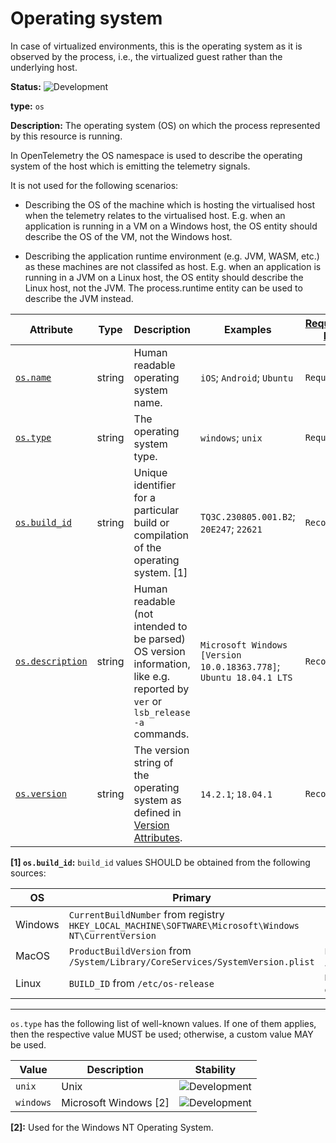 # Operating system

In case of virtualized environments, this is the operating system as it is observed by the process, i.e., the virtualized guest rather than the underlying host.

<!-- semconv entity.os -->
<!-- NOTE: THIS TEXT IS AUTOGENERATED. DO NOT EDIT BY HAND. -->
<!-- see templates/registry/markdown/snippet.md.j2 -->
<!-- prettier-ignore-start -->
<!-- markdownlint-capture -->
<!-- markdownlint-disable -->


**Status:** ![Development](https://img.shields.io/badge/-development-blue)

**type:** `os`

**Description:** The operating system (OS) on which the process represented by this resource is running.

In OpenTelemetry the OS namespace is used to describe the operating system of the host which is emitting the telemetry signals.

It is not used for the following scenarios:
- Describing the OS of the machine which is hosting the virtualised host when the telemetry relates to the virtualised host.
  E.g. when an application is running in a VM on a Windows host, the OS entity should describe the OS of the VM, not the Windows host.

- Describing the application runtime environment (e.g. JVM, WASM, etc.) as these machines are not classifed as host.
  E.g. when an application is running in a JVM on a Linux host, the OS entity should describe the Linux host, not the JVM.
  The process.runtime entity can be used to describe the JVM instead.

| Attribute  | Type | Description  | Examples  | [Requirement Level](https://opentelemetry.io/docs/specs/semconv/general/attribute-requirement-level/) | Stability |
|---|---|---|---|---|---|
| [`os.name`](/docs/registry/attributes/os.md) | string | Human readable operating system name. | `iOS`; `Android`; `Ubuntu` | `Required` | ![Development](https://img.shields.io/badge/-development-blue) |
| [`os.type`](/docs/registry/attributes/os.md) | string | The operating system type. | `windows`; `unix` | `Required` | ![Development](https://img.shields.io/badge/-development-blue) |
| [`os.build_id`](/docs/registry/attributes/os.md) | string | Unique identifier for a particular build or compilation of the operating system. [1] | `TQ3C.230805.001.B2`; `20E247`; `22621` | `Recommended` | ![Development](https://img.shields.io/badge/-development-blue) |
| [`os.description`](/docs/registry/attributes/os.md) | string | Human readable (not intended to be parsed) OS version information, like e.g. reported by `ver` or `lsb_release -a` commands. | `Microsoft Windows [Version 10.0.18363.778]`; `Ubuntu 18.04.1 LTS` | `Recommended` | ![Development](https://img.shields.io/badge/-development-blue) |
| [`os.version`](/docs/registry/attributes/os.md) | string | The version string of the operating system as defined in [Version Attributes](/docs/resource/README.md#version-attributes). | `14.2.1`; `18.04.1` | `Recommended` | ![Development](https://img.shields.io/badge/-development-blue) |

**[1] `os.build_id`:** `build_id` values SHOULD be obtained from the following sources:

| OS | Primary | Fallback |
| ------- | ------- | ------- |
| Windows | `CurrentBuildNumber` from registry `HKEY_LOCAL_MACHINE\SOFTWARE\Microsoft\Windows NT\CurrentVersion` | - |
| MacOS | `ProductBuildVersion` from `/System/Library/CoreServices/SystemVersion.plist` | `ProductBuildVersion` from `/System/Library/CoreServices/ServerVersion.plist` |
| Linux | `BUILD_ID` from `/etc/os-release` | `BUILD_ID` from `/usr/lib/os-release`; <br> contents of `/proc/sys/kernel/osrelease`|

---

`os.type` has the following list of well-known values. If one of them applies, then the respective value MUST be used; otherwise, a custom value MAY be used.

| Value  | Description | Stability |
|---|---|---|
| `unix` | Unix | ![Development](https://img.shields.io/badge/-development-blue) |
| `windows` | Microsoft Windows [2] | ![Development](https://img.shields.io/badge/-development-blue) |

**[2]:** Used for the Windows NT Operating System.

<!-- markdownlint-restore -->
<!-- prettier-ignore-end -->
<!-- END AUTOGENERATED TEXT -->
<!-- endsemconv -->
